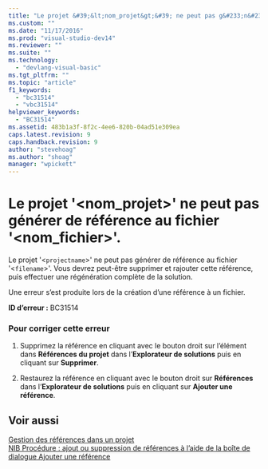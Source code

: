 ```yaml
---
title: "Le projet &#39;&lt;nom_projet&gt;&#39; ne peut pas g&#233;n&#233;rer de r&#233;f&#233;rence au fichier &#39;&lt;nom_fichier&gt;&#39;. | Microsoft Docs"
ms.custom: ""
ms.date: "11/17/2016"
ms.prod: "visual-studio-dev14"
ms.reviewer: ""
ms.suite: ""
ms.technology: 
  - "devlang-visual-basic"
ms.tgt_pltfrm: ""
ms.topic: "article"
f1_keywords: 
  - "bc31514"
  - "vbc31514"
helpviewer_keywords: 
  - "BC31514"
ms.assetid: 483b1a3f-8f2c-4ee6-820b-04ad51e309ea
caps.latest.revision: 9
caps.handback.revision: 9
author: "stevehoag"
ms.author: "shoag"
manager: "wpickett"
---
```

# Le projet &#39;&lt;nom_projet&gt;&#39; ne peut pas g&#233;n&#233;rer de r&#233;f&#233;rence au fichier &#39;&lt;nom_fichier&gt;&#39;.
Le projet '\<`projectname`\>' ne peut pas générer de référence au fichier '\<`filename`\>'. Vous devrez peut\-être supprimer et rajouter cette référence, puis effectuer une régénération complète de la solution.  
  
 Une erreur s’est produite lors de la création d’une référence à un fichier.  
  
 **ID d’erreur :** BC31514  
  
### Pour corriger cette erreur  
  
1.  Supprimez la référence en cliquant avec le bouton droit sur l’élément dans **Références du projet** dans l’**Explorateur de solutions** puis en cliquant sur **Supprimer**.  
  
2.  Restaurez la référence en cliquant avec le bouton droit sur **Références** dans l’**Explorateur de solutions** puis en cliquant sur **Ajouter une référence**.  
  
## Voir aussi  
 [Gestion des références dans un projet](../ide/managing-references-in-a-project.md)   
 [NIB Procédure : ajout ou suppression de références à l’aide de la boîte de dialogue Ajouter une référence](http://msdn.microsoft.com/fr-fr/3bd75d61-f00c-47c0-86a2-dd1f20e231c9)